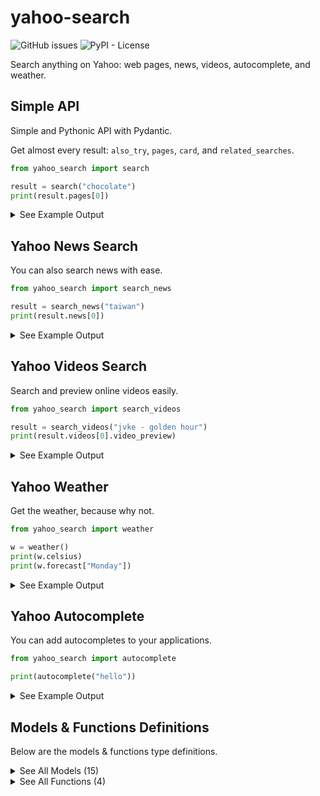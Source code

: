 # yahoo-search

![GitHub issues](https://img.shields.io/github/issues/AWeirdScratcher/yahoo-search?style=for-the-badge&logo=github)
![PyPI - License](https://img.shields.io/pypi/l/yahoo-search?style=for-the-badge&logo=pypi&logoColor=white)

Search anything on Yahoo: web pages, news, videos, autocomplete, and weather.

## Simple API

Simple and Pythonic API with Pydantic.

Get almost every result: `also_try`, `pages`, `card`, and `related_searches`.

```python
from yahoo_search import search

result = search("chocolate")
print(result.pages[0])
```

<details>
    <summary>See Example Output</summary>

```python
PageResult(
    title='Chocolate - Wikipedia',
    link='https://en.wikipedia.org/wiki/Chocolate',
    text='A "cocoa product" is defined as a food product that is sourced from cocoa beans and contains "cocoa nibs, cocoa liquor, cocoa mass, unsweetened chocolate, bitter chocolate, chocolate liquor, cocoa, low-fat cocoa, cocoa powder, or low-fat cocoa powder". Conching. Main article: Conching.'
)
```

</details>

## Yahoo News Search

You can also search news with ease.

```python
from yahoo_search import search_news

result = search_news("taiwan")
print(result.news[0])
```

<details>
    <summary>See Example Output</summary>

```python
News(
    title='How to take the Taiwan Design Expo personality test that\'s trending on IG Stories',
    thumbnail='https://s.yimg.com/fz/api/res/1.2/(...)',
    source='Lifestyle Asia via Yahoo Style Singapore',
    text='If you\'ve always wanted to know your personality type beyond the conventional MBTI variants, it\'s...'
)
```

</details>

## Yahoo Videos Search

Search and preview online videos easily.

```python
from yahoo_search import search_videos

result = search_videos("jvke - golden hour")
print(result.videos[0].video_preview)
```

<details>
    <summary>See Example Output</summary>

```
https://tse3.mm.bing.net/th?id=OM.7UQt_nfsv8nF0A_1687237113&pid=Api
```

</details>

## Yahoo Weather

Get the weather, because why not.

```python
from yahoo_search import weather

w = weather()
print(w.celsius)
print(w.forecast["Monday"])
```

<details>
    <summary>See Example Output</summary>

```python
30
WeatherForecast(
    fahrenheit=HighLowTemperature(
        highest=92,
        lowest=78
    ),
    celsius=HighLowTemperature(
        highest=34,
        lowest=26
    ),
    weather=WeatherForecastInner(
        text='Haze',
        icon='https://s.yimg.com/g/images/spaceball.gif'
    ),
    precipitation=Precipitation(
        icon='https://s.yimg.com/g/images/spaceball.gif',
        percentage='0%'
    )
)
```

</details>

## Yahoo Autocomplete

You can add autocompletes to your applications.

```python
from yahoo_search import autocomplete

print(autocomplete("hello"))
```

<details>
    <summary>See Example Output</summary>

```python
["hello fresh", "hello kitty", "hello molly", "hello neighbor", "hello october", "hello fresh log in to my account", "hello october images", "hello kitty coloring pages", "hello magazine", "hellosign"]
```

</details>

## Models & Functions Definitions

Below are the models & functions type definitions.

<details>
    <summary>See All Models (15)</summary>

```python
class AlsoTryItem(BaseModel):
    link: str
    text: str

class PageResult(BaseModel):
    title: str
    link: str
    text: Optional[str] = None

class CardResultSource(BaseModel):
    link: str
    text: str

class CardResult(BaseModel):
    image: Optional[str] = None
    heading: Optional[str] = None
    text: Optional[str] = None
    source: Optional[CardResultSource] = None

class RelatedSearch(BaseModel):
    link: str
    text: str

class SearchResult(BaseModel):
    also_try: List[AlsoTryItem]
    pages: List[PageResult]
    card: Optional[CardResult] = None
    related_searches: List[RelatedSearch]

class News(BaseModel):
    title: str
    thumbnail: Optional[str] = None
    source: Optional[str] = None
    last_updated: Optional[str] = None
    text: Optional[str] = None

class NewsSearchResult(BaseModel):
    news: List[News]

class Video(BaseModel):
    age: Optional[str] = None
    cite: Optional[str] = None
    thumbnail: Optional[str] = None
    video_preview: Optional[str] = None
    title: str
    link: str

class VideoSearchResult(BaseModel):
    videos: List[Video]

class HighLowTemperature(BaseModel):
    highest: int
    lowest: int

class WeatherForecastInner(BaseModel):
    text: str
    icon: str

class Precipitation(BaseModel):
    icon: str
    percentage: str

class WeatherForecast(BaseModel):
    fahrenheit: HighLowTemperature
    celsius: HighLowTemperature
    weather: WeatherForecastInner
    precipitation: Precipitation

class WeatherInformation(BaseModel):
    location: str
    country: str
    time: str
    celsius: int
    fahrenheit: int
    weather: str
    weather_icon: str
    forecast: Dict[
        Literal[
            "Monday", 
            "Tuesday", 
            "Wednesday", 
            "Thursday", 
            "Friday", 
            "Saturday", 
            "Sunday"
        ],
        WeatherForecast
    ]
```

</details>

<details>
    <summary>See All Functions (4)</summary>

```python
def search(query: str) -> SearchResult: ...
def search_news(query: str) -> NewsSearchResult: ...
def weather() -> WeatherInformation: ...
def autocomplete(query: str) -> List[str]: ...
```

</details>
